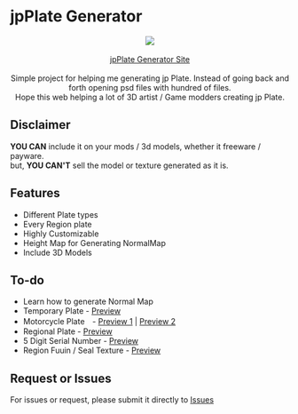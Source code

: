 # jpPlate Generator

<p align="center">
  <img src="https://github.com/mbahArip/japanLicensePlate_Generator/blob/master/preview_jpPlateGenerator.png?raw=true">
  <br><br>
  <a href="https://mbaharip.github.io/japanLicensePlate_Generator/">jpPlate Generator Site</a>
  <br><br>
  Simple project for helping me generating jp Plate.  
  Instead of going back and forth opening psd files with hundred of files.
  <br>
  Hope this web helping a lot of 3D artist / Game modders creating jp Plate.  
</p>

## Disclaimer

**YOU CAN** include it on your mods / 3d models, whether it freeware / payware.  
but, **YOU CAN'T** sell the model or texture generated as it is.

## Features

- Different Plate types
- Every Region plate
- Highly Customizable
- Height Map for Generating NormalMap
- Include 3D Models

## To-do

- Learn how to generate Normal Map
- Temporary Plate - [Preview](https://cdn.car-moby.jp/article/wp-content/uploads/2020/11/27130407/temporary_license_number_plate-768x512.jpg)
- Motorcycle Plate　- [Preview 1](https://motor-fan.jp/images/articles/10010076/big_1430427_201906131154590000001.JPG) | [Preview 2](https://lh3.googleusercontent.com/proxy/fnT4Yj0Lw856aOQAEJy7d_yVbXI-LRySXmhH0XkOH3a2p18y_UTD95oV3olDSPWZ5F_z--UmDefFbZTJrME7q28L0mG5EspITCHs6h9lOEU-0OjQQ3BrpA)
- Regional Plate - [Preview](https://contents.trafficnews.jp/image/000/036/103/large_200511_gotochi_01.jpg)
- 5 Digit Serial Number - [Preview](https://cdn.snsimg.carview.co.jp/minkara/userstorage/000/013/619/684/f586091def.jpg)
- Region Fuuin / Seal Texture - [Preview](https://clutch-s.jp/wp-content/uploads/2016/09/113033299_624.v1466154808.jpg)

## Request or Issues

For issues or request, please submit it directly to [Issues](https://github.com/mbahArip/japanLicensePlate_Generator/issues)
